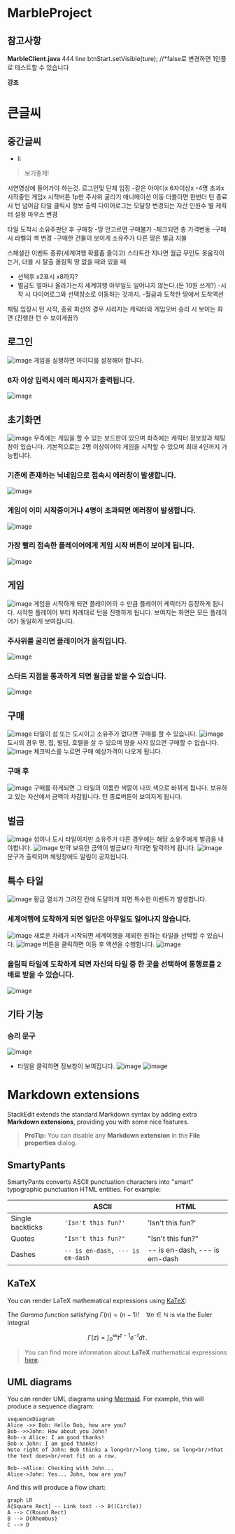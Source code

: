 # MarbleProject 

## 참고사항
**MarbleClient.java** 444 line 
		btnStart.setVisible(ture); //*false로  변경하면 1인플로 테스트할 수 있습니다


**강조**
# 큰글씨
## 중간글씨
- li
> 보기좋게!

시연영상에 들어가야 하는것.
로그인및 단체 입장
-같은 아이디x 6자이상x
-4명 초과x 시작중인 게임x
시작버튼 1p만
주사위 굴리기
애니메이션 이동
더블이면 한번더
턴 종료시 턴 넘어감
타일 클릭시 정보 출력
다이어로그는 모달창
변경되는 자산
인원수 별 케릭터 설정
마우스 변경

타일 도착시 소유주판단 후 구매창
-땅 안고르면 구매불가
-체크되면 총 가격변동
-구매시 라벨의 색 변경
-구매한 건물이 보이게
소유주가 다른 땅은 벌금 지불

스페셜칸 이벤트 종류(세계여행 확률좀 줄이고)
스타트칸 지나면 월급
무인도 못움직이는거, 더블 시 탈출
올림픽 땅 없을 때와 있을 때
- 선택후 x2표시 x8까지?
- 벌금도 얼마나 올라가는지
세계여행 아무일도 일어나지 않는다.(돈 10원 쓰게?)
-시작 시 다이어로그와 선택장소로 이동하는 것까지. 
-월급과 도착한 땅에서 도착액션

채팅 입장시 턴 시작, 종료
파산의 경우 사라지는 케릭터와 게임오버
승리 시 보이는 화면
(진행한 턴 수 보이게끔?)

## 로그인
![image](https://user-images.githubusercontent.com/30206820/102387974-6ef4e980-4014-11eb-8446-75c540955c69.png)
게임을 실행하면 아이디를 설정해야 합니다.
### 6자 이상 입력시 에러 메시지가 출력됩니다.
![image](https://user-images.githubusercontent.com/30206820/102388073-95b32000-4014-11eb-9fa4-da07de46eebb.png)

## 초기화면
![image](https://user-images.githubusercontent.com/30206820/102386975-2983ec80-4013-11eb-896f-ccd4d646e4da.png)
우측에는 게임을 할 수 있는 보드판이 있으며 좌측에는 케릭터 정보창과 체팅창이 있습니다.
기본적으로는 2명 이상이어야 게임을 시작할 수 있으며 최대 4인까지 가능합니다.
### 기존에 존재하는 닉네임으로 접속시 에러창이 발생합니다. 
![image](https://user-images.githubusercontent.com/30206820/102387392-a9aa5200-4013-11eb-81fe-2286af08b572.png)
### 게임이 이미 시작중이거나 4명이 초과되면 에러창이 발생합니다.
![image](https://user-images.githubusercontent.com/30206820/102387665-0148bd80-4014-11eb-8df2-6ad227ca7b42.png)
### 가장 빨리 접속한 플레이어에게 게임 시작 버튼이 보이게 됩니다.
![image](https://user-images.githubusercontent.com/30206820/102388188-c1360a80-4014-11eb-86cf-8f98c3204318.png)

## 게임 
![image](https://user-images.githubusercontent.com/30206820/102388343-f5a9c680-4014-11eb-89b2-66f555f99390.png)
게임을 시작하게 되면 플레이어의 수 만큼 플레이어 케릭터가 등장하게 됩니다.
시작한 플레이어 부터 차례대로 턴을 진행하게 됩니다.
보여지는 화면은 모든 플레이어가 동일하게 보여집니다.
### 주사위를 굴리면 플레이어가 움직입니다.
![image](https://user-images.githubusercontent.com/30206820/102388657-68b33d00-4015-11eb-839d-d67c7c8f5587.png)
### 스타트 지점을 통과하게 되면 월급을 받을 수 있습니다.
![image](https://user-images.githubusercontent.com/30206820/102389611-af556700-4016-11eb-9c5e-773bcce959cc.png)

## 구매
![image](https://user-images.githubusercontent.com/30206820/102388924-c6478980-4015-11eb-8eaa-922fbb9026bc.png)
타일이 섬 또는 도시이고 소유주가 없다면 구매를 할 수 있습니다.
![image](https://user-images.githubusercontent.com/30206820/102389176-158dba00-4016-11eb-8070-8a22d1581c3f.png)
도시의 경우 땅, 집, 빌딩, 호텔을 살 수 있으며 땅을 사지 않으면 구매할 수 없습니다.
![image](https://user-images.githubusercontent.com/30206820/102389336-508fed80-4016-11eb-8253-48c3b15132a0.png)
체크박스를 누르면 구매 예상가격이 나오게 됩니다.
### 구매 후
![image](https://user-images.githubusercontent.com/30206820/102389419-71584300-4016-11eb-93de-664ec225147c.png)
구매를 하게되면 그 타일의 이름칸 색깔이 나의 색으로 바뀌게 됩니다.
보유하고 있는 자산에서 금액이 차감됩니다.
턴 종료버튼이 보여지게 됩니다.

## 벌금
![image](https://user-images.githubusercontent.com/30206820/102390192-6fdb4a80-4017-11eb-9798-5081f0f5ab18.png)
섬이나 도시 타일이지만 소유주가 다른 경우에는 해당 소유주에게 벌금을 내야합니다.
![image](https://user-images.githubusercontent.com/30206820/102390791-37883c00-4018-11eb-9e6f-9794f02320ef.png)
만약 보유한 금액이 벌금보다 적다면 탈락하게 됩니다.
![image](https://user-images.githubusercontent.com/30206820/102392094-f8f38100-4019-11eb-9622-df6573eafa24.png)
문구가 출력되며 체팅창에도 알림이 공지됩니다.

## 특수 타일
![image](https://user-images.githubusercontent.com/30206820/102389787-f3486c00-4016-11eb-99c5-ea12e4c07e5e.png)
황금 열쇠가 그려진 칸에 도달하게 되면 특수한 이벤트가 발생합니다.

### 세계여행에 도착하게 되면 일단은 아무일도 일어나지 않습니다.
![image](https://user-images.githubusercontent.com/30206820/102390055-4a4e4100-4017-11eb-9779-aefcf0e77aa3.png)
새로운 차례가 시작되면 세계여행을 제외한 원하는 타일을 선택할 수 있습니다.
![image](https://user-images.githubusercontent.com/30206820/102390946-669ead80-4018-11eb-9350-0ff192622c50.png)
버튼을 클릭하면 이동 후 액션을 수행합니다.
![image](https://user-images.githubusercontent.com/30206820/102391096-9948a600-4018-11eb-8582-75743437d024.png)

### 올림픽 타일에 도착하게 되면 자신의 타일 중 한 곳을 선택하여 통행료를 2배로 받을 수 있습니다.
![image](https://user-images.githubusercontent.com/30206820/102391328-e88ed680-4018-11eb-8d25-1124118392f6.png)

## 기타 기능

### 승리 문구
![image](https://user-images.githubusercontent.com/30206820/102392251-2c361000-401a-11eb-888f-970583bb638c.png)
- 타일을 클릭하면 정보창이 보여집니다.
![image](https://user-images.githubusercontent.com/30206820/102392466-70c1ab80-401a-11eb-9364-ffee21a64131.png)
![image](https://user-images.githubusercontent.com/30206820/102392555-8df67a00-401a-11eb-8fb1-7d80ae7dd70c.png)





# Markdown extensions

StackEdit extends the standard Markdown syntax by adding extra **Markdown extensions**, providing you with some nice features.

> **ProTip:** You can disable any **Markdown extension** in the **File properties** dialog.


## SmartyPants

SmartyPants converts ASCII punctuation characters into "smart" typographic punctuation HTML entities. For example:

|                |ASCII                          |HTML                         |
|----------------|-------------------------------|-----------------------------|
|Single backticks|`'Isn't this fun?'`            |'Isn't this fun?'            |
|Quotes          |`"Isn't this fun?"`            |"Isn't this fun?"            |
|Dashes          |`-- is en-dash, --- is em-dash`|-- is en-dash, --- is em-dash|


## KaTeX

You can render LaTeX mathematical expressions using [KaTeX](https://khan.github.io/KaTeX/):

The *Gamma function* satisfying $\Gamma(n) = (n-1)!\quad\forall n\in\mathbb N$ is via the Euler integral

$$
\Gamma(z) = \int_0^\infty t^{z-1}e^{-t}dt\,.
$$

> You can find more information about **LaTeX** mathematical expressions [here](http://meta.math.stackexchange.com/questions/5020/mathjax-basic-tutorial-and-quick-reference).


## UML diagrams

You can render UML diagrams using [Mermaid](https://mermaidjs.github.io/). For example, this will produce a sequence diagram:

```mermaid
sequenceDiagram
Alice ->> Bob: Hello Bob, how are you?
Bob-->>John: How about you John?
Bob--x Alice: I am good thanks!
Bob-x John: I am good thanks!
Note right of John: Bob thinks a long<br/>long time, so long<br/>that the text does<br/>not fit on a row.

Bob-->Alice: Checking with John...
Alice->John: Yes... John, how are you?
```

And this will produce a flow chart:

```mermaid
graph LR
A[Square Rect] -- Link text --> B((Circle))
A --> C(Round Rect)
B --> D{Rhombus}
C --> D
```
